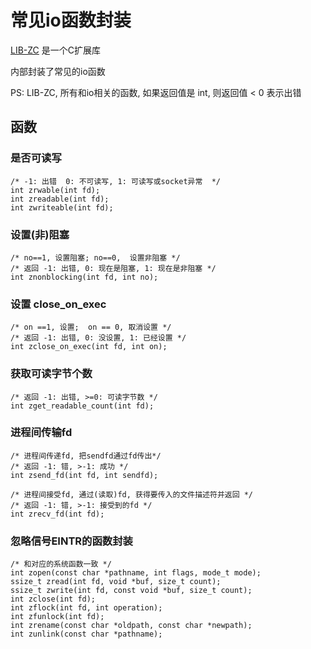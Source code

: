 # 常见io函数封装

[LIB-ZC](https://gitee.com/linuxmail/lib-zc) 是一个C扩展库

内部封装了常见的io函数

PS: LIB-ZC, 所有和io相关的函数, 如果返回值是 int, 则返回值 < 0 表示出错

## 函数

### 是否可读写

```
/* -1: 出错  0: 不可读写, 1: 可读写或socket异常  */
int zrwable(int fd); 
int zreadable(int fd); 
int zwriteable(int fd); 
```

### 设置(非)阻塞

```
/* no==1, 设置阻塞; no==0,  设置非阻塞 */
/* 返回 -1: 出错, 0: 现在是阻塞, 1: 现在是非阻塞 */
int znonblocking(int fd, int no);
```

### 设置 close_on_exec

```
/* on ==1, 设置;  on == 0, 取消设置 */
/* 返回 -1: 出错, 0: 没设置, 1: 已经设置 */
int zclose_on_exec(int fd, int on);
```

### 获取可读字节个数

```
/* 返回 -1: 出错, >=0: 可读字节数 */
int zget_readable_count(int fd);
```

### 进程间传输fd

```
/* 进程间传递fd, 把sendfd通过fd传出*/
/* 返回 -1: 错, >-1: 成功 */
int zsend_fd(int fd, int sendfd);

/* 进程间接受fd, 通过(读取)fd, 获得要传入的文件描述符并返回 */
/* 返回 -1: 错, >-1: 接受到的fd */
int zrecv_fd(int fd);
```

### 忽略信号EINTR的函数封装

```
/* 和对应的系统函数一致 */
int zopen(const char *pathname, int flags, mode_t mode);
ssize_t zread(int fd, void *buf, size_t count);
ssize_t zwrite(int fd, const void *buf, size_t count);
int zclose(int fd); 
int zflock(int fd, int operation);
int zfunlock(int fd); 
int zrename(const char *oldpath, const char *newpath);
int zunlink(const char *pathname);
```
